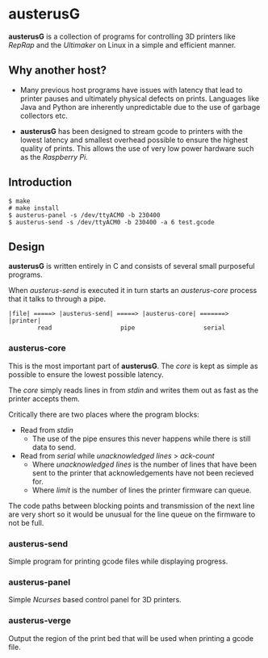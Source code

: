 # austerusG

**austerusG** is a collection of programs for controlling 3D printers like
*RepRap* and the *Ultimaker* on Linux in a simple and efficient manner.

## Why another host?

*   Many previous host programs have issues with latency that lead to printer
pauses and ultimately physical defects on prints. Languages like Java and
Python are inherently unpredictable due to the use of garbage collectors etc.

*   **austerusG** has been designed to stream gcode to printers with the lowest
latency and smallest overhead possible to ensure the highest quality of prints.
This allows the use of very low power hardware such as the *Raspberry Pi*.

## Introduction

    $ make
    # make install
    $ austerus-panel -s /dev/ttyACM0 -b 230400
    $ austerus-send -s /dev/ttyACM0 -b 230400 -a 6 test.gcode

## Design

**austerusG** is written entirely in C and consists of several small purposeful
programs.

When *austerus-send* is executed it in turn starts an *austerus-core* process
that it talks to through a pipe.

    |file| =====> |austerus-send| =====> |austerus-core| =======> |printer|
            read                   pipe                   serial

### austerus-core

This is the most important part of **austerusG**. The *core* is kept as simple
as possible to ensure the lowest possible latency.

The *core* simply reads lines in from *stdin* and writes them out as fast as
the printer accepts them.

Critically there are two places where the program blocks:

*   Read from *stdin*
    *   The use of the pipe ensures this never happens while there is still
data to send.
*   Read from *serial* while *unacknowledged lines* > *ack-count*
    *   Where *unacknowledged lines* is the number of lines that have been sent
to the printer that acknowledgements have not been recieved for.
    *   Where *limit* is the number of lines the printer firmware can queue.

The code paths between blocking points and transmission of the next line are
very short so it would be unusual for the line queue on the firmware to not
be full.

### austerus-send

Simple program for printing gcode files while displaying progress.

### austerus-panel

Simple *Ncurses* based control panel for 3D printers.

### austerus-verge

Output the region of the print bed that will be used when printing a gcode file.

